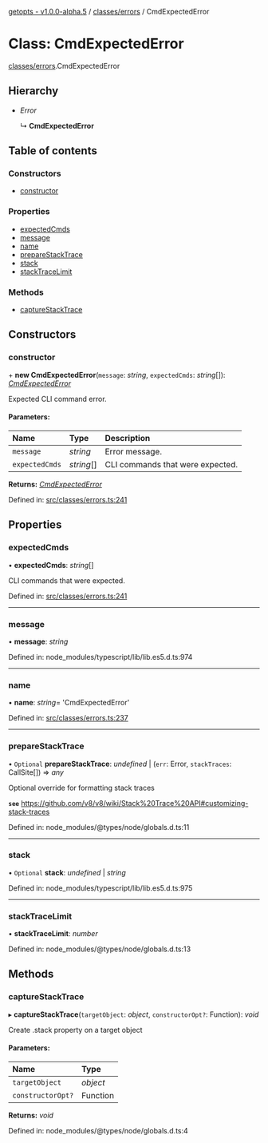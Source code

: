 [getopts - v1.0.0-alpha.5](../README.md) / [classes/errors](../modules/classes_errors.md) / CmdExpectedError

# Class: CmdExpectedError

[classes/errors](../modules/classes_errors.md).CmdExpectedError

## Hierarchy

- _Error_

  ↳ **CmdExpectedError**

## Table of contents

### Constructors

- [constructor](classes_errors.cmdexpectederror.md#constructor)

### Properties

- [expectedCmds](classes_errors.cmdexpectederror.md#expectedcmds)
- [message](classes_errors.cmdexpectederror.md#message)
- [name](classes_errors.cmdexpectederror.md#name)
- [prepareStackTrace](classes_errors.cmdexpectederror.md#preparestacktrace)
- [stack](classes_errors.cmdexpectederror.md#stack)
- [stackTraceLimit](classes_errors.cmdexpectederror.md#stacktracelimit)

### Methods

- [captureStackTrace](classes_errors.cmdexpectederror.md#capturestacktrace)

## Constructors

### constructor

\+ **new CmdExpectedError**(`message`: _string_, `expectedCmds`: _string_[]): [_CmdExpectedError_](classes_errors.cmdexpectederror.md)

Expected CLI command error.

#### Parameters:

| Name           | Type       | Description                      |
| :------------- | :--------- | :------------------------------- |
| `message`      | _string_   | Error message.                   |
| `expectedCmds` | _string_[] | CLI commands that were expected. |

**Returns:** [_CmdExpectedError_](classes_errors.cmdexpectederror.md)

Defined in: [src/classes/errors.ts:241](https://github.com/prasadrajandran/node-getopts/blob/8cf4bad/src/classes/errors.ts#L241)

## Properties

### expectedCmds

• **expectedCmds**: _string_[]

CLI commands that were expected.

Defined in: [src/classes/errors.ts:241](https://github.com/prasadrajandran/node-getopts/blob/8cf4bad/src/classes/errors.ts#L241)

---

### message

• **message**: _string_

Defined in: node_modules/typescript/lib/lib.es5.d.ts:974

---

### name

• **name**: _string_= 'CmdExpectedError'

Defined in: [src/classes/errors.ts:237](https://github.com/prasadrajandran/node-getopts/blob/8cf4bad/src/classes/errors.ts#L237)

---

### prepareStackTrace

• `Optional` **prepareStackTrace**: _undefined_ \| (`err`: Error, `stackTraces`: CallSite[]) => _any_

Optional override for formatting stack traces

**`see`** https://github.com/v8/v8/wiki/Stack%20Trace%20API#customizing-stack-traces

Defined in: node_modules/@types/node/globals.d.ts:11

---

### stack

• `Optional` **stack**: _undefined_ \| _string_

Defined in: node_modules/typescript/lib/lib.es5.d.ts:975

---

### stackTraceLimit

• **stackTraceLimit**: _number_

Defined in: node_modules/@types/node/globals.d.ts:13

## Methods

### captureStackTrace

▸ **captureStackTrace**(`targetObject`: _object_, `constructorOpt?`: Function): _void_

Create .stack property on a target object

#### Parameters:

| Name              | Type     |
| :---------------- | :------- |
| `targetObject`    | _object_ |
| `constructorOpt?` | Function |

**Returns:** _void_

Defined in: node_modules/@types/node/globals.d.ts:4
